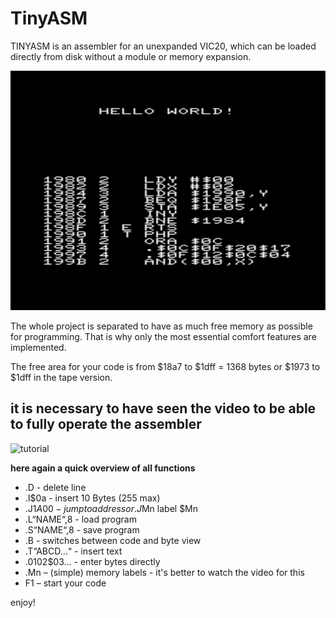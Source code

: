 # TinyASM
 TINYASM is an assembler for an unexpanded VIC20, which can be loaded directly from disk without a module or memory expansion.

![TinyASM](images/title.png)

 The whole project is separated to have as much free memory as possible for programming. 
 That is why only the most essential comfort features are implemented.

The free area for your code is from $18a7 to $1dff = 1368 bytes or
$1973 to $1dff in the tape version.

## it is necessary to have seen the video to be able to fully operate the assembler
![tutorial](images/TinyASM_tutorial.gif)

**here again a quick overview of all functions**
* .D - delete line
* .I$0a - insert 10 Bytes (255 max)
* .J$1A00 - jump to address or .J$Mn label $Mn
* .L“NAME“,8 - load program
* .S“NAME“,8 - save program
* .B - switches between code and byte view
* .T“ABCD…“ - insert text
* .$01$02$03... - enter bytes directly
* .Mn – (simple) memory labels - it's better to watch the video for this
* F1 – start your code

enjoy!

